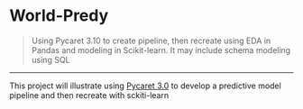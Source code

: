 # World-Predy
> Using Pycaret 3.10 to create pipeline, then recreate using EDA in Pandas and modeling in Scikit-learn. It may include schema modeling using SQL
---
This project will illustrate using [Pycaret 3.0](https://pycaret.org/) to develop a predictive model pipeline and then recreate with sckiti-learn
